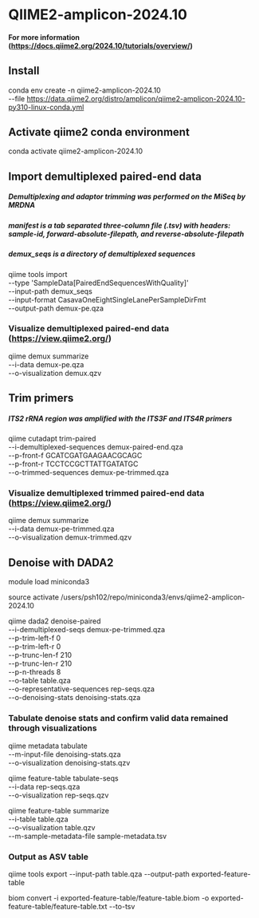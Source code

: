 # QIIME2-amplicon-2024.10
#### For more information (https://docs.qiime2.org/2024.10/tutorials/overview/)

## Install
conda env create -n qiime2-amplicon-2024.10 \
  --file https://data.qiime2.org/distro/amplicon/qiime2-amplicon-2024.10-py310-linux-conda.yml

## Activate qiime2 conda environment
conda activate qiime2-amplicon-2024.10

## Import demultiplexed paired-end data
##### Demultiplexing and adaptor trimming was performed on the MiSeq by MRDNA
##### manifest is a tab separated three-column file (.tsv) with headers: sample-id, forward-absolute-filepath, and reverse-absolute-filepath
##### demux_seqs is a directory of demultiplexed sequences
qiime tools import \
  --type 'SampleData[PairedEndSequencesWithQuality]' \
  --input-path  demux_seqs \
  --input-format CasavaOneEightSingleLanePerSampleDirFmt \
  --output-path demux-pe.qza
  
### Visualize demultiplexed paired-end data (https://view.qiime2.org/)
  qiime demux summarize \
  --i-data demux-pe.qza \
  --o-visualization demux.qzv

## Trim primers
##### ITS2 rRNA region was amplified with the ITS3F and ITS4R primers
  qiime cutadapt trim-paired \
  --i-demultiplexed-sequences demux-paired-end.qza \
  --p-front-f GCATCGATGAAGAACGCAGC \
  --p-front-r TCCTCCGCTTATTGATATGC \
  --o-trimmed-sequences demux-pe-trimmed.qza

### Visualize demultiplexed trimmed paired-end data (https://view.qiime2.org/)
  qiime demux summarize \
  --i-data demux-pe-trimmed.qza \
  --o-visualization demux-trimmed.qzv

## Denoise with DADA2
module load miniconda3

source activate /users/psh102/repo/miniconda3/envs/qiime2-amplicon-2024.10
  
  qiime dada2 denoise-paired \
	--i-demultiplexed-seqs demux-pe-trimmed.qza \
	--p-trim-left-f 0 \
	--p-trim-left-r 0 \
	--p-trunc-len-f 210 \
	--p-trunc-len-r 210 \
 	--p-n-threads 8 \
	--o-table table.qza \
	--o-representative-sequences rep-seqs.qza \
	--o-denoising-stats denoising-stats.qza

 ### Tabulate denoise stats and confirm valid data remained through visualizations
 qiime metadata tabulate \
  --m-input-file denoising-stats.qza \
  --o-visualization denoising-stats.qzv

 qiime feature-table tabulate-seqs \
  --i-data rep-seqs.qza \
  --o-visualization rep-seqs.qzv

 qiime feature-table summarize \
  --i-table table.qza \
  --o-visualization table.qzv \
  --m-sample-metadata-file sample-metadata.tsv

  ### Output as ASV table
 qiime tools export 
  --input-path table.qza 
  --output-path exported-feature-table
  
 biom convert -i exported-feature-table/feature-table.biom 
  -o exported-feature-table/feature-table.txt --to-tsv
